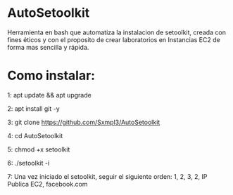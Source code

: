 # AutoSetoolkit
Herramienta en bash que automatiza la instalacion de setoolkit, creada con fines éticos y con el proposito de crear laboratorios en Instancias EC2 de forma mas sencilla y rápida.

# Como instalar:

1: apt update && apt upgrade

2: apt install git -y

3: git clone https://github.com/Sxmpl3/AutoSetoolkit

4: cd AutoSetoolkit

5: chmod +x setoolkit

6: ./setoolkit -i

7: Una vez iniciado el setoolkit, seguir el siguiente orden: 1, 2, 3, 2, IP Publica EC2, facebook.com


